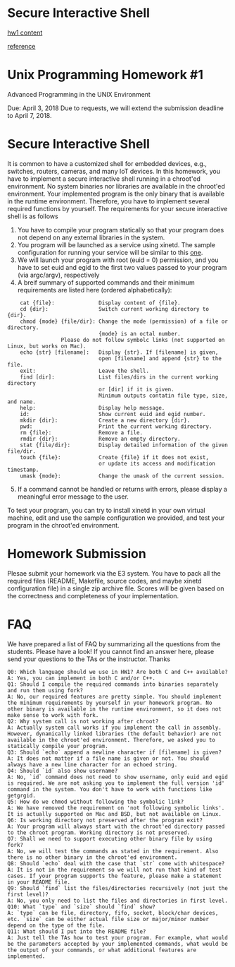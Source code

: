 # Secure Interactive Shell

[hw1 content](https://people.cs.nctu.edu.tw/~chuang/courses/unixprog/resources/hw1_shell/)

[reference](https://github.com/brenns10/lsh/blob/master/src/main.c)

# Unix Programming Homework #1
Advanced Programming in the UNIX Environment

Due: April 3, 2018
Due to requests, we will extend the submission deadline to April 7, 2018.

# Secure Interactive Shell

It is common to have a customized shell for embedded devices, e.g., switches, routers, cameras, and many IoT devices. In this homework, you have to implement a secure interactive shell running in a chroot'ed environment. No system binaries nor libraries are available in the chroot'ed environment. Your implemented program is the only binary that is available in the runtime environment. Therefore, you have to implement several required functions by yourself. The requirements for your secure interactive shell is as follows

1. You have to compile your program statically so that your program does not depend on any external libraries in the system.
2. You program will be launched as a service using xinetd. The sample configuration for running your service will be similar to this [one](https://people.cs.nctu.edu.tw/%7Echuang/courses/unixprog/resources/hw1_shell/hw1.txt).
3. We will launch your program with root (euid = 0) permission, and you have to set euid and egid to the first two values passed to your program (via argc/argv), respectively
4. A breif summary of supported commands and their minimum requirements are listed here (ordered alphabetically):
```
    cat {file}:              Display content of {file}.
    cd {dir}:                Switch current working directory to {dir}.
    chmod {mode} {file/dir}: Change the mode (permission) of a file or directory.
                             {mode} is an octal number.
    			 Please do not follow symbolc links (not supported on Linux, but works on Mac).
    echo {str} [filename]:   Display {str}. If [filename] is given,
                             open [filename] and append {str} to the file.
    exit:                    Leave the shell.
    find [dir]:              List files/dirs in the current working directory
                             or [dir] if it is given.
                             Minimum outputs contatin file type, size, and name.
    help:                    Display help message.
    id:                      Show current euid and egid number.
    mkdir {dir}:             Create a new directory {dir}.
    pwd:                     Print the current working directory.
    rm {file}:               Remove a file.
    rmdir {dir}:             Remove an empty directory.
    stat {file/dir}:         Display detailed information of the given file/dir.
    touch {file}:            Create {file} if it does not exist,
                             or update its access and modification timestamp.
    umask {mode}:            Change the umask of the current session.
```
5. If a command cannot be handled or returns with errors, please display a meaningful error message to the user.

To test your program, you can try to install xinetd in your own virtual machine, edit and use the sample configuration we provided, and test your program in the chroot'ed environment.

# Homework Submission

Plesae submit your homework via the E3 system. You have to pack all the required files (README, Makefile, source codes, and maybe xinetd configuration file) in a single zip archive file. Scores will be given based on the correctness and completeness of your implementation.

# FAQ

We have prepared a list of FAQ by summarizing all the questions from the students. Please have a look! If you cannot find an answer here, please send your questions to the TAs or the instructor. Thanks

    Q0: Which language should we use in HW1? Are both C and C++ available?
    A: Yes, you can implement in both C and/or C++.
    Q1: Should I compile the required commands into binaries separately and run them using fork?
    A: No, our required features are pretty simple. You should implement the minimum requirements by yourself in your homework program. No other binary is available in the runtime environment, so it does not make sense to work with fork.
    Q2: Why system call is not working after chroot?
    A: Actually system call works if you implement the call in assembly. However, dynamically linked libraries (the default behavior) are not available in the chroot'ed environment. Therefore, we asked you to statically compile your program.
    Q3: Should `echo` append a newline character if [filename] is given?
    A: It does not matter if a file name is given or not. You should always have a new line character for an echoed string.
    Q4: Should `id` also show username?
    A: No, `id` command does not need to show username, only euid and egid is required. We are not asking you to implement the full version 'id' command in the system. You don't have to work with functions like getgrgid.
    Q5: How do we chmod without following the symbolic link?
    A: We have removed the requirement on 'not following symbolic links'. It is actually supported on Mac and BSD, but not available on Linux.
    Q6: Is working directory not preserved after the program exit?
    A: Your program will always start with the chroot'ed directory passed to the chroot program. Working directory is not preserved.
    Q7: Shall we need to support executing other binary file by using fork?
    A: No, we will test the commands as stated in the requirement. Also there is no other binary in the chroot'ed environment.
    Q8: Should `echo` deal with the case that `str` come with whitespace?
    A: It is not in the requirement so we will not run that kind of test cases. If your program supports the feature, please make a statement in your README file.
    Q9: Should `find` list the files/directories recursively (not just the first level)?
    A: No, you only need to list the files and directories in first level.
    Q10: What `type` and `size` should `find` show?
    A: `type` can be file, directory, fifo, socket, block/char devices, etc. `size` can be either actual file size or major/minor number depend on the type of the file.
    Q11: What should I put into the README file?
    A: Just tell the TAs how to test your program. For example, what would be the parameters accepted by your implemented commands, what would be the output of your commands, or what additional features are implemented.

